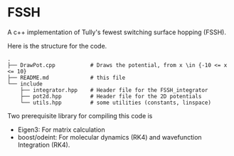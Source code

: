 # FSSH 
A c++ implementation of Tully's fewest switching surface hopping (FSSH).

Here is the structure for the code.

```
.
├── DrawPot.cpp           # Draws the potential, from x \in {-10 <= x <= 10}
├── README.md             # this file
└── include
    ├── integrator.hpp    # Header file for the FSSH_integrator
    ├── pot2d.hpp         # Header file for the 2D potentials
    └── utils.hpp         # some utilities (constants, linspace)
```

Two prerequisite library for compiling this code is

* Eigen3: For matrix calculation
* boost/odeint: For molecular dynamics (RK4) and wavefunction Integration (RK4).
